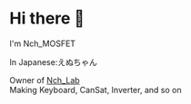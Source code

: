 # Hi there 👋

I'm Nch_MOSFET 

In Japanese:えぬちゃん

Owner of [Nch_Lab](https://github.com/Nch-Lab)  
Making Keyboard, CanSat, Inverter, and so on

<!--
**Nch-MOSFET/Nch-MOSFET** is a ✨ _special_ ✨ repository because its `README.md` (this file) appears on your GitHub profile.

Here are some ideas to get you started:

- 🔭 I’m currently working on ...
- 🌱 I’m currently learning ...
- 👯 I’m looking to collaborate on ...
- 🤔 I’m looking for help with ...
- 💬 Ask me about ...
- 📫 How to reach me: ...
- 😄 Pronouns: ...
- ⚡ Fun fact: ...
-->
